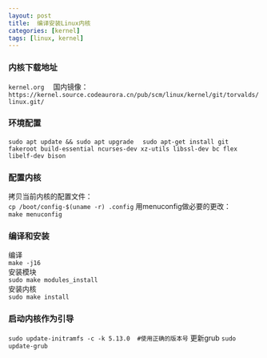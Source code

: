 ```yaml
---
layout: post
title:  编译安装Linux内核
categories: [kernel]
tags: [linux, kernel]
---
```


### 内核下载地址
`kernel.org  `
国内镜像：`https://kernel.source.codeaurora.cn/pub/scm/linux/kernel/git/torvalds/linux.git/`
### 环境配置
`sudo apt update && sudo apt upgrade  `
`sudo apt-get install git fakeroot build-essential ncurses-dev xz-utils libssl-dev bc flex libelf-dev bison`
### 配置内核
拷贝当前内核的配置文件：  
`cp /boot/config-$(uname -r) .config`
用menuconfig做必要的更改：  
`make menuconfig`
### 编译和安装
编译  
`make -j16`  
安装模块  
`sudo make modules_install`  
安装内核  
`sudo make install`
### 启动内核作为引导
`sudo update-initramfs -c -k 5.13.0  #使用正确的版本号` 
更新grub
`sudo update-grub`

